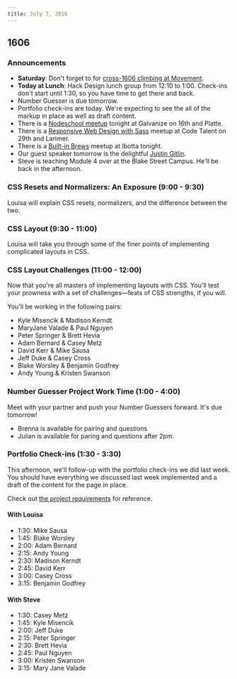 ```yaml
---
title: July 7, 2016
---
```


## 1606

### Announcements

- **Saturday**: Don't forget to for [cross-1606 climbing at Movement](https://docs.google.com/forms/d/1s6BnsElFheMCw25Qj15O9CRVCQYbBrI5W2L48OqJNAc/viewform?c=0&w=1).
- **Today at Lunch**: Hack Design lunch group from 12:10 to 1:00. Check-ins don't start until 1:30, so you have time to get there and back.
- Number Guesser is due tomorrow.
- Portfolio check-ins are today. We're expecting to see the all of the markup in place as well as draft content.
- There is a [Nodeschool meetup][ns] tonight at Galvanize on 16th and Platte.
- There is a [Responsive Web Design with Sass][rwdm] meetup at Code Talent on 29th and Larimer.
- There is a [Built-in Brews][bib] meetup at Ibotta tonight.
- Our guest speaker tomorrow is the delightful [Justin Gitlin][jg].
- Steve is teaching Module 4 over at the Blake Street Campus. He'll be back in the afternoon.

[ns]: http://www.meetup.com/Node-js-Denver-Boulder/events/232195286
[rwdm]: http://www.meetup.com/Sass-Hack-Denver/events/231516379/
[jg]: http://cacheflowe.com
[bib]: http://www.eventbrite.com/e/built-in-brews-at-ibotta-tickets-25995869345

### CSS Resets and Normalizers: An Exposure (9:00 - 9:30)

Louisa will explain CSS resets, normalizers, and the difference between the two.

### CSS Layout (9:30 - 11:00)

Louisa will take you through some of the finer points of implementing complicated layouts in CSS.

### CSS Layout Challenges (11:00 - 12:00)

Now that you're all masters of implementing layouts with CSS. You'll test your prowness with a set of challenges—feats of CSS strengths, if you will.

You'll be working in the following pairs:

- Kyle Misencik & Madison Kerndt
- MaryJane Valade & Paul Nguyen
- Peter Springer & Brett Hevia
- Adam Bernard & Casey Metz
- David Kerr & Mike Sausa
- Jeff Duke & Casey Cross
- Blake Worsley & Benjamin Godfrey
- Andy Young & Kristen Swanson

### Number Guesser Project Work Time (1:00 - 4:00)

Meet with your partner and push your Number Guessers forward. It's due tomorrow!

- Brenna is available for pairing and questions
- Julian is available for paring and questions after 2pm.

### Portfolio Check-ins (1:30 - 3:30)

This afternoon, we'll follow-up with the portfolio check-ins we did last week. You should have everything we discussed last week implemented and a draft of the content for the page in place.

Check out [the project requirements][port] for reference.

[port]: http://frontend.turing.io/projects/portfolio-first-draft.html

#### With Louisa

- 1:30: Mike Sausa
- 1:45: Blake Worsley
- 2:00: Adam Bernard
- 2:15: Andy Young
- 2:30: Madison Kerndt
- 2:45: David Kerr
- 3:00: Casey Cross
- 3:15: Benjamin Godfrey

#### With Steve

- 1:30: Casey Metz
- 1:45: Kyle Misencik
- 2:00: Jeff Duke
- 2:15: Peter Springer
- 2:30: Brett Hevia
- 2:45: Paul Nguyen
- 3:00: Kristen Swanson
- 3:15: Mary Jane Valade
